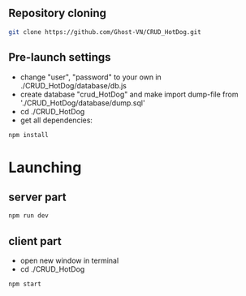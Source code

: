 ## Repository cloning

```bash
git clone https://github.com/Ghost-VN/CRUD_HotDog.git
```

## Pre-launch settings

- change "user", "password" to your own in ./CRUD_HotDog/database/db.js
- create database "crud_HotDog" and make import dump-file from './CRUD_HotDog/database/dump.sql'
- cd ./CRUD_HotDog
- get all dependencies:

```bash
npm install
```

# Launching

## server part

```bash
npm run dev
```

## client part

- open new window in terminal 
- cd ./CRUD_HotDog

```bash
npm start
```



